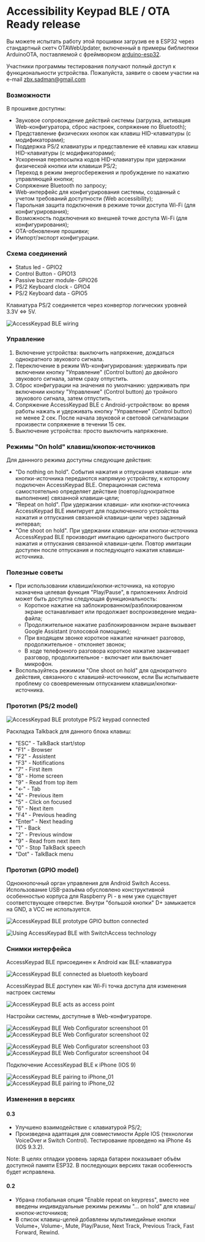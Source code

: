 # Accessibility Keypad BLE / OTA Ready release

Вы можете испытать работу этой прошивки загрузив ее в ESP32 через стандартный скетч OTAWebUpdater, включенный в примеры библиотеки ArduinoOTA, поставляемой с фреймворком [arduino-esp32](https://github.com/espressif/arduino-esp32).

Участники программы тестирования получают полный доступ к функциональности устройства. Пожалуйста, заявите о своем участии на e-mail zbx.sadman@gmail.com

### Возможности
В прошивке доступны:
- Звуковое сопровождение действий системы (загрузка, активация Web-конфигуратора, сброс настроек, сопряжение по Bluetooth);
- Представление физических кнопок как клавиш HID-клавиатуры (с модификаторами);
- Поддержка PS/2 клавиатуры и представление её клавиш как клавиш HID-клавиатуры (с модификаторами);
- Ускоренная перепосылка кодов HID-клавиатуры при удержании физической кнопки или клавиши PS/2;
- Переход в режим энергосбережения и пробуждение по нажатию управляющей кнопки;
- Сопряжение Bluetooth по запросу;
- Web-интерфейс для конфигурирования системы, созданный с учетом требований доступности (Web accessibility);
- Парольная защита подключения в режиме точки доступа Wi-Fi (для конфигурирования);
- Возможность подключения ко внешней точке доступа Wi-Fi (для конфигурирования);
- OTA-обновление прошивки;
- Импорт/экспорт конфигурации.

### Схема соединений
- Status led - GPIO2
- Control Button - GPIO13
- Passive buzzer module- GPIO26
- PS/2 Keyboard clock - GPIO4
- PS/2 Keyboard data - GPIO5

Клавиатура PS/2 соединяется через конвертор логических уровней 3.3V <=> 5V.

![AccessKeypad BLE wiring](https://user-images.githubusercontent.com/12827470/116598033-078a6700-a92f-11eb-9609-62784febb2f1.png)

### Управление
1) Включение устройства: выключить напряжение, дождаться однократного звукового сигнала.
2) Переключение в режим Wb-конфигурирования: удерживать при включении кнопку "Управление" (Control button) до двойного звукового сигнала, затем сразу отпустить. 
3) Сброс конфигурации на значения по умолчанию: удерживать при включении кнопку "Управление" (Control button) до тройного звукового сигнала, затем отпустить.
4) Сопряжение AccessKeypad BLE с Android-устройством: во время работы нажать и удерживать кнопку "Управление" (Control button) не менее 2 сек. После начала звуковой и световой сигнализации произвести сопряжение в течении 15 сек.
5) Выключение устройства: просто выключить напряжение.

### Режимы "On hold" клавиш/кнопок-источников
Для даннного режима доступны следующие действия:
- "Do nothing on hold". События нажатия и отпускания клавиши- или кнопки-источника передаются напрямую устройству, к которому подключен AccessKeypad BLE. Операционная система самостоятельно определяет действие (повтор/однократное выполнение) связанной клавиши-цели;
- "Repeat on hold". При удержании клавиши- или кнопки-источника AccessKeypad BLE имитирует для подключенного устройства нажатия и отпускания связанной клавиши-цели через заданный интервал;
- "One shoot on hold". При удержании клавиши- или кнопки-источника AccessKeypad BLE производит имитацию однократного быстрого нажатия и отпускания связанной клавиши-цели. Повтор имитации доступен после отпускания и последующего нажатия клавиши-источника.

### Полезные советы
- При использовании клавиши/кнопки-источника, на которую назначена целевая функция "Play/Pause", в приложениях Android может быть доступна следующая функциональность: 
  - Короткое нажатие на заблокированном/разблокированном экране останавливает или продолжает воспроизведение медиа-файла;
  - Продолжительное нажатие разблокированном экране вызывает Google Assistant (голосовой помощник);
  - При входящем звонке короткое нажатие начинает разговор, продолжительное - отклоняет звонок;
  - В ходе телефонного разговора короткое нажатие заканчивает разговор, продолжительное - включает или выключает микрофон.
- Воспользуйтесь режимом "One shoot on hold" для однократного действия, связанного с клавишей-источником, если Вы испытываете проблему со своевременным отпусканием клавиши/кнопки-источника. 

### Прототип (PS/2 model)
![AccessKeypad BLE prototype PS/2 keypad connected](https://user-images.githubusercontent.com/12827470/116737006-57356500-a9f9-11eb-8157-6ea62c39171c.jpg)

Раскладка Talkback для данного блока клавиш:
  - "ESC" - TalkBack start/stop
  - "F1" - Browser 
  - "F2" - Assistent 
  - "F3" - Notifications
  - "7"  - First item
  - "8" - Home screen
  - "9" - Read from top item
  - "<-" - Tab
  - "4" - Previous item
  - "5" - Click on focused
  - "6" - Next item
  - "F4" - Previous heading
  - "Enter" - Next heading
  - "1" - Back
  - "2" - Previous window
  - "9" - Read from next item
  - "0" - Stop TalkBack speech
  - "Dot" - TalkBack menu

### Прототип (GPIO model)
Однокнопочный орган управления для Android Switch Access. Использование USB-разъёма обусловлено конструктивной особенностью корпуса для Raspberry Pi - в нем уже существует соответствующее отверстие. Внутри "большой кнопки" D+ замыкается на GND, а VCC не используется.

![AccessKeypad BLE prototype GPIO button connected](https://user-images.githubusercontent.com/12827470/116976162-766a1600-acc9-11eb-8251-cef65a3f9312.jpg)

![Using AccessKeypad BLE with SwitchAccess technology](https://user-images.githubusercontent.com/12827470/116979006-20976d00-accd-11eb-901d-80b6cc14dc68.jpg)

### Снимки интерфейса
AccessKeypad BLE присоединен к Android как BLE-клавиатура

![AccessKeypad BLE connected as bluetooth keyboard](https://user-images.githubusercontent.com/12827470/116915711-120d6f00-ac55-11eb-80b9-f99faab173e7.png)

AccessKeypad BLE доступен как Wi-Fi точка доступа для изменения настроек системы

![AccessKeypad BLE acts as access point](https://user-images.githubusercontent.com/12827470/116915724-13d73280-ac55-11eb-9d52-8600a591cac8.png)

Настройки системы, доступные в Web-конфигураторе.

![AccessKeypad BLE Web Configurator screenshoot 01](https://user-images.githubusercontent.com/12827470/116915729-16398c80-ac55-11eb-968d-3cab4fc4a234.png)
![AccessKeypad BLE Web Configurator screenshoot 02](https://user-images.githubusercontent.com/12827470/116915734-18035000-ac55-11eb-92ba-cd77d581295c.png)


![AccessKeypad BLE Web Configurator screenshoot 03](https://user-images.githubusercontent.com/12827470/116915741-19cd1380-ac55-11eb-8504-6f99880d43fb.png)
![AccessKeypad BLE Web Configurator screenshoot 04](https://user-images.githubusercontent.com/12827470/116915746-1c2f6d80-ac55-11eb-93ba-f13a5e52eb9a.png)

Подключение AccessKeypad BLE к iPhone (IOS 9)

![AccessKeypad BLE pairing to iPhone_01](https://user-images.githubusercontent.com/12827470/118355883-346b8a80-b57b-11eb-8fb9-2c6de69b9603.png)
![AccessKeypad BLE pairing to iPhone_02](https://user-images.githubusercontent.com/12827470/118355969-a9d75b00-b57b-11eb-9a76-dbf87e0abcec.png)

### Изменения в версиях
#### 0.3
- Улучшено взаимодействие с клавиатурой PS/2;
- Произведена адаптация для совместимости Apple IOS (технологии VoiceOver и Switch Control). Тестирование проведено на iPhone 4s (IOS 9.3.2).

Note: В целях отладки уровень заряда батареи показывает объём доступной памяти ESP32. В последующих версиях такая особенность будет исправлена.

#### 0.2
- Убрана глобальная опция "Enable repeat on keypress", вместо нее введены индивидуальные режимы режимы "... on hold" для клавиш/кнопок-источников;
- В список клавиш-целей добавлены мультимедийные кнопки Volume+, Volume-, Mute, Play/Pause, Next Track, Previous Track, Fast Forward, Rewind.
